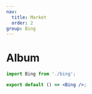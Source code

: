 ```yaml
---
nav:
  title: Market
  order: 2
group: Bing
---
```


# Album

```jsx
import Bing from './bing';

export default () => <Bing />;
```
